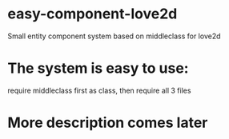 # easy-component-love2d
Small entity component system based on middleclass for love2d

# The system is easy to use:
require middleclass first as class,
then require all 3 files

# More description comes later
